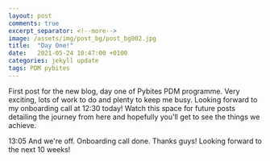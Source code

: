 ```yaml
---
layout: post
comments: true
excerpt_separator: <!--more-->
image: /assets/img/post_bg/post_bg002.jpg
title:  "Day One!"
date:   2021-05-24 10:47:00 +0100
categories: jekyll update
tags: PDM pybites
---
```


First post for the new blog, day one of Pybites PDM programme. Very exciting, lots of work to do and plenty to keep me busy. Looking forward to my onboarding call at 12:30 today!
Watch this space for future posts detailing the journey <!--more-->from here and hopefully you'll get to see the things we achieve.

13:05 And we're off. Onboarding call done. Thanks guys! Looking forward to the next 10 weeks!
